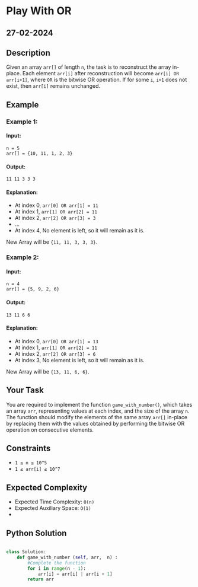 # Play With OR

## 27-02-2024

## Description

Given an array `arr[]` of length `n`, the task is to reconstruct the array in-place. Each element `arr[i]` after reconstruction will become `arr[i] OR arr[i+1]`, where `OR` is the bitwise OR operation. If for some `i`, `i+1` does not exist, then `arr[i]` remains unchanged.

## Example

### Example 1:

#### Input:

```
n = 5
arr[] = {10, 11, 1, 2, 3}
```

#### Output:

```
11 11 3 3 3
```

#### Explanation:

- At index 0, `arr[0] OR arr[1] = 11`
- At index 1, `arr[1] OR arr[2] = 11`
- At index 2, `arr[2] OR arr[3] = 3`
- ...
- At index 4, No element is left, so it will remain as it is.

New Array will be `{11, 11, 3, 3, 3}`.

### Example 2:

#### Input:

```
n = 4
arr[] = {5, 9, 2, 6}
```

#### Output:

```
13 11 6 6
```

#### Explanation:

- At index 0, `arr[0] OR arr[1] = 13`
- At index 1, `arr[1] OR arr[2] = 11`
- At index 2, `arr[2] OR arr[3] = 6`
- At index 3, No element is left, so it will remain as it is.

New Array will be `{13, 11, 6, 6}`.

## Your Task

You are required to implement the function `game_with_number()`, which takes an array `arr`, representing values at each index, and the size of the array `n`. The function should modify the elements of the same array `arr[]` in-place by replacing them with the values obtained by performing the bitwise OR operation on consecutive elements.

## Constraints

- `1 ≤ n ≤ 10^5`
- `1 ≤ arr[i] ≤ 10^7`

## Expected Complexity

- Expected Time Complexity: `O(n)`
- Expected Auxiliary Space: `O(1)`
-

## Python Solution

```python

class Solution:
    def game_with_number (self, arr,  n) :
        #Complete the function
        for i in range(n - 1):
            arr[i] = arr[i] | arr[i + 1]
        return arr

```
